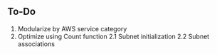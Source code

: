 ## To-Do

1.  Modularize by AWS service category
2.  Optimize using Count function
    2.1  Subnet initialization
    2.2  Subnet associations
